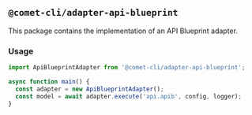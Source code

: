 ## `@comet-cli/adapter-api-blueprint`

This package contains the implementation of an API Blueprint adapter.

### Usage

```typescript
import ApiBlueprintAdapter from '@comet-cli/adapter-api-blueprint';

async function main() {
  const adapter = new ApiBlueprintAdapter();
  const model = await adapter.execute('api.apib', config, logger);
}
```
